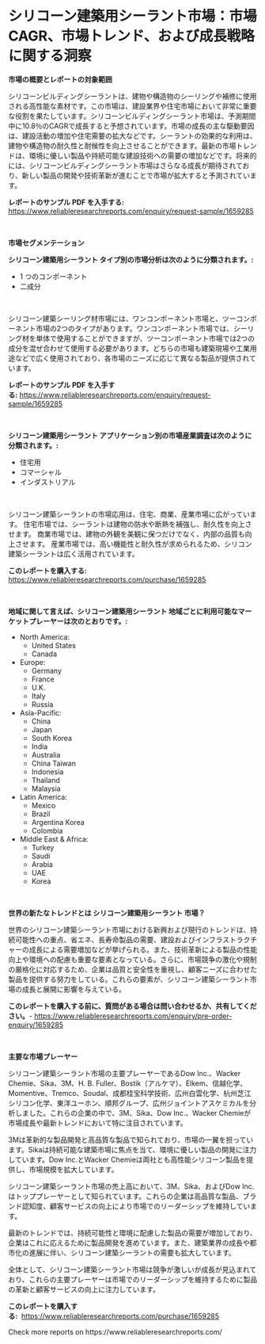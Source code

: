 <p><h1>シリコーン建築用シーラント市場：市場CAGR、市場トレンド、および成長戦略に関する洞察</h1></p><p><strong>市場の概要とレポートの対象範囲</strong></p>
<p><p>シリコーンビルディングシーラントは、建物や構造物のシーリングや補修に使用される高性能な素材です。この市場は、建設業界や住宅市場において非常に重要な役割を果たしています。シリコーンビルディングシーラント市場は、予測期間中に10.8％のCAGRで成長すると予想されています。市場の成長の主な駆動要因は、建設活動の増加や住宅需要の拡大などです。シーラントの効果的な利用は、建物や構造物の耐久性と耐候性を向上させることができます。最新の市場トレンドは、環境に優しい製品や持続可能な建設技術への需要の増加などです。将来的には、シリコーンビルディングシーラント市場はさらなる成長が期待されており、新しい製品の開発や技術革新が進むことで市場が拡大すると予測されています。</p></p>
<p><strong>レポートのサンプル PDF を入手する:</strong> <a href="https://www.reliableresearchreports.com/enquiry/request-sample/1659285">https://www.reliableresearchreports.com/enquiry/request-sample/1659285</a></p>
<p>&nbsp;</p>
<p><strong>市場セグメンテーション</strong></p>
<p><strong>シリコーン建築用シーラント タイプ別の市場分析は次のように分類されます。:</strong></p>
<p><ul><li>1 つのコンポーネント</li><li>二成分</li></ul></p>
<p>&nbsp;</p>
<p><p>シリコーン建築シーリング材市場には、ワンコンポーネント市場と、ツーコンポーネント市場の2つのタイプがあります。ワンコンポーネント市場では、シーリング材を単体で使用することができますが、ツーコンポーネント市場では2つの成分を混ぜ合わせて使用する必要があります。どちらの市場も建築現場や工業用途などで広く使用されており、各市場のニーズに応じて異なる製品が提供されています。</p></p>
<p><strong>レポートのサンプル PDF を入手する:</strong>&nbsp;<a href="https://www.reliableresearchreports.com/enquiry/request-sample/1659285">https://www.reliableresearchreports.com/enquiry/request-sample/1659285</a></p>
<p>&nbsp;</p>
<p><strong> シリコーン建築用シーラント アプリケーション別の市場産業調査は次のように分類されます。:</strong></p>
<p><ul><li>住宅用</li><li>コマーシャル</li><li>インダストリアル</li></ul></p>
<p>&nbsp;</p>
<p><p>シリコーン建築シーラントの市場応用は、住宅、商業、産業市場に広がっています。 住宅市場では、シーラントは建物の防水や断熱を補強し、耐久性を向上させます。 商業市場では、建物の外観を美観に保つだけでなく、内部の品質も向上させます。 産業市場では、高い機能性と耐久性が求められるため、シリコン建築シーラントは広く活用されています。</p></p>
<p><strong>このレポートを購入する:</strong>&nbsp; <a href="https://www.reliableresearchreports.com/purchase/1659285">https://www.reliableresearchreports.com/purchase/1659285</a></p>
<p>&nbsp;</p>
<p><strong>地域に関して言えば、シリコーン建築用シーラント 地域ごとに利用可能なマーケットプレーヤーは次のとおりです。:</strong></p>
<p><ul>
    <li>
        North America:
        <ul>
            <li>United States</li>
            <li>Canada</li>
        </ul>
    </li>
    <li>
        Europe:
        <ul>
            <li>Germany</li>
            <li>France</li>
            <li>U.K.</li>
            <li>Italy</li>
            <li>Russia</li>
        </ul>
    </li>
    <li>
        Asia-Pacific:
        <ul>
            <li>China</li>
            <li>Japan</li>
            <li>South Korea</li>
            <li>India</li>
            <li>Australia</li>
            <li>China Taiwan</li>
            <li>Indonesia</li>
            <li>Thailand</li>
            <li>Malaysia</li>
        </ul>
    </li>
    <li>
        Latin America:
        <ul>
            <li>Mexico</li>
            <li>Brazil</li>
            <li>Argentina Korea</li>
            <li>Colombia</li>
        </ul>
    </li>
    <li>
        Middle East & Africa:
        <ul>
            <li>Turkey</li>
            <li>Saudi</li>
            <li>Arabia</li>
            <li>UAE</li>
            <li>Korea</li>
        </ul>
    </li>
    </ul></p>
<p>&nbsp;</p>
<p><strong>世界の新たなトレンドとは シリコーン建築用シーラント 市場？</strong></p>
<p><p>世界のシリコーン建築シーラント市場における新興および現行のトレンドは、持続可能性への重点、省エネ、長寿命製品の需要、建設およびインフラストラクチャーの成長による需要増加などが挙げられる。また、技術革新による製品の性能向上や環境への配慮も重要な要素となっている。さらに、市場競争の激化や規制の厳格化に対応するため、企業は品質と安全性を重視し、顧客ニーズに合わせた製品を提供する努力をしている。これらの要素が、シリコーン建築シーラント市場の成長と展開に影響を与えている。</p></p>
<p><strong>このレポートを購入する前に、質問がある場合は問い合わせるか、共有してください。</strong>- <a href="https://www.reliableresearchreports.com/enquiry/pre-order-enquiry/1659285">https://www.reliableresearchreports.com/enquiry/pre-order-enquiry/1659285</a></p>
<p>&nbsp;</p>
<p><strong>主要な市場プレーヤー</strong></p>
<p><p>シリコーン建築シーラント市場の主要プレーヤーであるDow Inc.、Wacker Chemie、Sika、3M、H. B. Fuller、Bostik（アルケマ）、Elkem、信越化学、Momentive、Tremco、Soudal、成都桂宝科学技術、広州白雲化学、杭州芝江シリコン化学、東洋ユーホン、順邦グループ、広州ジョイントアスケミカルを分析しました。これらの企業の中で、3M、Sika、Dow Inc.、Wacker Chemieが市場成長や最新トレンドにおいて特に注目されています。</p><p>3Mは革新的な製品開発と高品質な製品で知られており、市場の一翼を担っています。Sikaは持続可能な建築市場に焦点を当て、環境に優しい製品の開発に注力しています。Dow Inc.とWacker Chemieは両社とも高性能シリコーン製品を提供し、市場規模を拡大しています。</p><p>シリコーン建築シーラント市場の売上高において、3M、Sika、およびDow Inc.はトッププレーヤーとして知られています。これらの企業は高品質な製品、ブランド認知度、顧客サービスの向上により市場でのリーダーシップを維持しています。</p><p>最新のトレンドでは、持続可能性と環境に配慮した製品の需要が増加しており、企業はこれに応えるために製品開発を進めています。また、建築業界の成長や都市化の進展に伴い、シリコーン建築シーラントの需要も拡大しています。</p><p>全体として、シリコーン建築シーラント市場は競争が激しいが成長が見込まれており、これらの主要プレーヤーは市場でのリーダーシップを維持するために製品の革新と顧客サービスの向上に注力しています。</p></p>
<p><strong>このレポートを購入する:</strong>&nbsp;&nbsp;<a href="https://www.reliableresearchreports.com/purchase/1659285">https://www.reliableresearchreports.com/purchase/1659285</a></p>
<p>Check more reports on https://www.reliableresearchreports.com/</p>
